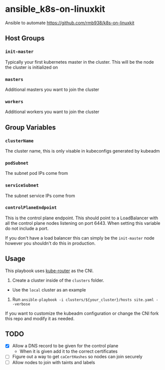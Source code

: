 # ansible_k8s-on-linuxkit
Ansible to automate https://github.com/rmb938/k8s-on-linuxkit

## Host Groups

### `init-master`

Typically your first kubernetes master in the cluster. This will be the node the cluster is initialized on

### `masters`

Additional masters you want to join the cluster

### `workers`

Additional workers you want to join the cluster

## Group Variables

### `clusterName`

The cluster name, this is only visable in kubeconfigs generated by kubeadm

### `podSubnet`

The subnet pod IPs come from

### `serviceSubnet`

The subnet service IPs come from

### `controlPlaneEndpoint`

This is the control plane endpoint. This should point to a LoadBalancer with all the control plane nodes listening on port 6443. When setting this variable do not include a port.

If you don't have a load balancer this can simply be the `init-master` node however you shouldn't do this in production.

## Usage

This playbook uses [kube-router](https://github.com/cloudnativelabs/kube-router) as the CNI.

1. Create a cluster inside of the `clusters` folder.
  * Use the `local` cluster as an example
1. Run `ansible-playbook -i clusters/${your_cluster}/hosts site.yaml --verbose`

If you want to customize the kubeadm configuration or change the CNI fork this repo and modify it as needed.

## TODO

- [X] Allow a DNS record to be given for the control plane
  * When it is given add it to the correct certificates
- [ ] Figure out a way to get `caCertHashes` so nodes can join securely
- [ ] Allow nodes to join with taints and labels
